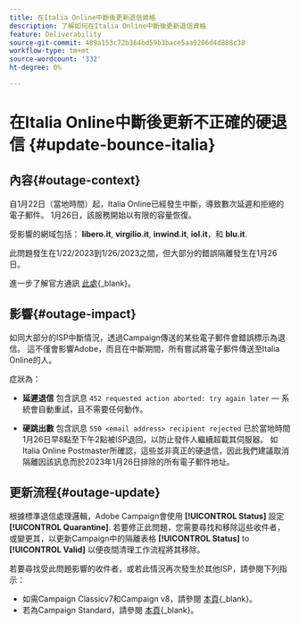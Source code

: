 ```yaml
---
title: 在Italia Online中斷後更新退信資格
description: 了解如何在Italia Online中斷後更新退信資格
feature: Deliverability
source-git-commit: 489a153c72b364bd59b3bace5aa9206d4d888c38
workflow-type: tm+mt
source-wordcount: '332'
ht-degree: 0%

---
```


# 在Italia Online中斷後更新不正確的硬退信 {#update-bounce-italia}

## 內容{#outage-context}

自1月22日（當地時間）起，Italia Online已經發生中斷，導致數次延遲和拒絕的電子郵件。 1月26日，該服務開始以有限的容量恢復。

受影響的網域包括： **libero.it**, **virgilio.it**, **inwind.it**, **iol.it**，和 **blu.it**.

此問題發生在1/22/2023到1/26/2023之間，但大部分的錯誤隔離發生在1月26日。

進一步了解官方通訊 [此處](https://tecnologia.libero.it/avviato-il-ritorno-online-di-libero-mail-e-virgilio-mail-66832){_blank}。


## 影響{#outage-impact}

如同大部分的ISP中斷情況，透過Campaign傳送的某些電子郵件會錯誤標示為退信。 這不僅會影響Adobe，而且在中斷期間，所有嘗試將電子郵件傳送至Italia Online的人。

症狀為：

* **延遲退信** 包含訊息 `452 requested action aborted: try again later`  — 系統會自動重試，且不需要任何動作。

* **硬跳出數** 包含訊息 `550 <email address> recipient rejected` 已於當地時間1月26日早8點至下午2點被ISP退回，以防止發件人繼續超載其伺服器。 如Italia Online Postmaster所確認，這些並非真正的硬退信，因此我們建議取消隔離因該訊息而於2023年1月26日排除的所有電子郵件地址。

## 更新流程{#outage-update}

根據標準退信處理邏輯，Adobe Campaign會使用 **[!UICONTROL Status]** 設定 **[!UICONTROL Quarantine]**. 若要修正此問題，您需要尋找和移除這些收件者，或變更其，以更新Campaign中的隔離表格 **[!UICONTROL Status]** to **[!UICONTROL Valid]** 以便夜間清理工作流程將其移除。

若要尋找受此問題影響的收件者，或若此情況再次發生於其他ISP，請參閱下列指示：

* 如需Campaign Classicv7和Campaign v8，請參閱 [本頁](https://experienceleague.adobe.com/docs/campaign-classic/using/sending-messages/monitoring-deliveries/understanding-quarantine-management.html?lang=en#unquarantine-bulk){_blank}。
* 若為Campaign Standard，請參閱 [本頁](https://experienceleague.adobe.com/docs/campaign-standard/using/testing-and-sending/monitoring-messages/understanding-quarantine-management.html?lang=en#unquarantine-bulk){_blank}。



